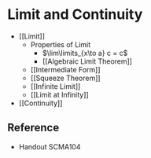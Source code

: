 # Limit and Continuity

- [[Limit]]
	- Properties of Limit
		- $\lim\limits_{x\to a} c = c$
		- [[Algebraic Limit Theorem]]
	- [[Intermediate Form]]
	- [[Squeeze Theorem]]
	- [[Infinite Limit]]
	- [[Limit at Infinity]]
- [[Continuity]]

## Reference

- Handout SCMA104
